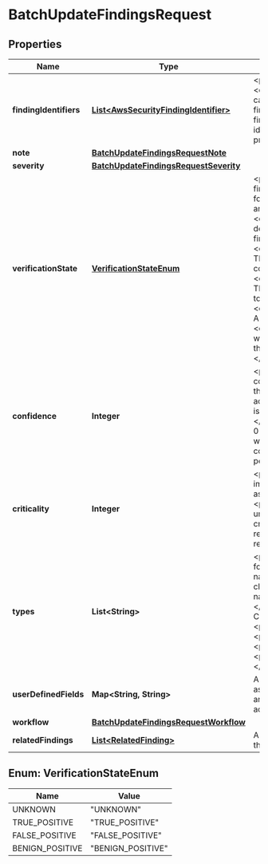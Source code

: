 

# BatchUpdateFindingsRequest


## Properties

| Name | Type | Description | Notes |
|------------ | ------------- | ------------- | -------------|
|**findingIdentifiers** | [**List&lt;AwsSecurityFindingIdentifier&gt;**](AwsSecurityFindingIdentifier.md) | &lt;p&gt;The list of findings to update. &lt;code&gt;BatchUpdateFindings&lt;/code&gt; can be used to update up to 100 findings at a time.&lt;/p&gt; &lt;p&gt;For each finding, the list provides the finding identifier and the ARN of the finding provider.&lt;/p&gt; |  |
|**note** | [**BatchUpdateFindingsRequestNote**](BatchUpdateFindingsRequestNote.md) |  |  [optional] |
|**severity** | [**BatchUpdateFindingsRequestSeverity**](BatchUpdateFindingsRequestSeverity.md) |  |  [optional] |
|**verificationState** | [**VerificationStateEnum**](#VerificationStateEnum) | &lt;p&gt;Indicates the veracity of a finding.&lt;/p&gt; &lt;p&gt;The available values for &lt;code&gt;VerificationState&lt;/code&gt; are as follows.&lt;/p&gt; &lt;ul&gt; &lt;li&gt; &lt;p&gt; &lt;code&gt;UNKNOWN&lt;/code&gt; – The default disposition of a security finding&lt;/p&gt; &lt;/li&gt; &lt;li&gt; &lt;p&gt; &lt;code&gt;TRUE_POSITIVE&lt;/code&gt; – The security finding is confirmed&lt;/p&gt; &lt;/li&gt; &lt;li&gt; &lt;p&gt; &lt;code&gt;FALSE_POSITIVE&lt;/code&gt; – The security finding was determined to be a false alarm&lt;/p&gt; &lt;/li&gt; &lt;li&gt; &lt;p&gt; &lt;code&gt;BENIGN_POSITIVE&lt;/code&gt; – A special case of &lt;code&gt;TRUE_POSITIVE&lt;/code&gt; where the finding doesn&#39;t pose any threat, is expected, or both&lt;/p&gt; &lt;/li&gt; &lt;/ul&gt; |  [optional] |
|**confidence** | **Integer** | &lt;p&gt;The updated value for the finding confidence. Confidence is defined as the likelihood that a finding accurately identifies the behavior or issue that it was intended to identify.&lt;/p&gt; &lt;p&gt;Confidence is scored on a 0-100 basis using a ratio scale, where 0 means zero percent confidence and 100 means 100 percent confidence.&lt;/p&gt; |  [optional] |
|**criticality** | **Integer** | &lt;p&gt;The updated value for the level of importance assigned to the resources associated with the findings.&lt;/p&gt; &lt;p&gt;A score of 0 means that the underlying resources have no criticality, and a score of 100 is reserved for the most critical resources. &lt;/p&gt; |  [optional] |
|**types** | **List&lt;String&gt;** | &lt;p&gt;One or more finding types in the format of namespace/category/classifier that classify a finding.&lt;/p&gt; &lt;p&gt;Valid namespace values are as follows.&lt;/p&gt; &lt;ul&gt; &lt;li&gt; &lt;p&gt;Software and Configuration Checks&lt;/p&gt; &lt;/li&gt; &lt;li&gt; &lt;p&gt;TTPs&lt;/p&gt; &lt;/li&gt; &lt;li&gt; &lt;p&gt;Effects&lt;/p&gt; &lt;/li&gt; &lt;li&gt; &lt;p&gt;Unusual Behaviors&lt;/p&gt; &lt;/li&gt; &lt;li&gt; &lt;p&gt;Sensitive Data Identifications &lt;/p&gt; &lt;/li&gt; &lt;/ul&gt; |  [optional] |
|**userDefinedFields** | **Map&lt;String, String&gt;** | A list of name/value string pairs associated with the finding. These are custom, user-defined fields added to a finding. |  [optional] |
|**workflow** | [**BatchUpdateFindingsRequestWorkflow**](BatchUpdateFindingsRequestWorkflow.md) |  |  [optional] |
|**relatedFindings** | [**List&lt;RelatedFinding&gt;**](RelatedFinding.md) | A list of findings that are related to the updated findings. |  [optional] |



## Enum: VerificationStateEnum

| Name | Value |
|---- | -----|
| UNKNOWN | &quot;UNKNOWN&quot; |
| TRUE_POSITIVE | &quot;TRUE_POSITIVE&quot; |
| FALSE_POSITIVE | &quot;FALSE_POSITIVE&quot; |
| BENIGN_POSITIVE | &quot;BENIGN_POSITIVE&quot; |




